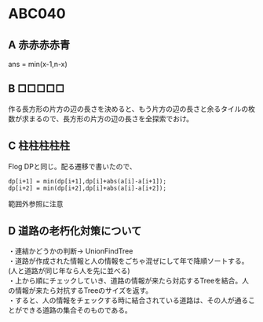 # ABC040

## A 赤赤赤赤青
ans = min(x-1,n-x)

## B □□□□□
作る長方形の片方の辺の長さを決めると、もう片方の辺の長さと余るタイルの枚数が求まるので、長方形の片方の辺の長さを全探索でおけ。

## C 柱柱柱柱柱
Flog DPと同じ。配る遷移で書いたので、  
```
dp[i+1] = min(dp[i+1],dp[i]+abs(a[i]-a[i+1]);
dp[i+2] = min(dp[i+2],dp[i]+abs(a[i]-a[i+2]);
```
範囲外参照に注意

## D 道路の老朽化対策について
・連結かどうかの判断-> UnionFindTree  
・道路が作成された情報と人の情報をごちゃ混ぜにして年で降順ソートする。(人と道路が同じ年なら人を先に並べる)  
・上から順にチェックしていき、道路の情報が来たら対応するTreeを結合。人の情報が来たら対抗するTreeのサイズを返す。  
・すると、人の情報をチェックする時に結合されている道路は、その人が通ることができる道路の集合そのものである。
